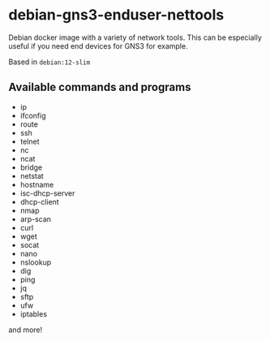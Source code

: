 # debian-gns3-enduser-nettools

Debian docker image with a variety of network tools. This can be especially useful if you need end devices for GNS3 for example.

Based in `debian:12-slim`

## Available commands and programs
- ip
- ifconfig
- route
- ssh
- telnet
- nc
- ncat
- bridge
- netstat
- hostname
- isc-dhcp-server
- dhcp-client
- nmap
- arp-scan
- curl
- wget
- socat
- nano
- nslookup
- dig
- ping
- jq
- sftp 
- ufw
- iptables

and more! 

